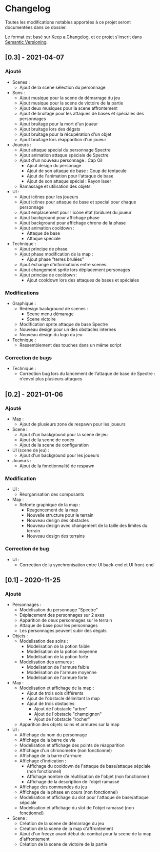 # Changelog
Toutes les modifications notables apportées à ce projet seront documentées dans ce dossier.

Le format est basé sur [Keep a Changelog](https://keepachangelog.com/en/1.0.0/),
et ce projet s'inscrit dans [Semantic Versioning](https://semver.org/spec/v2.0.0.html).

## [0.3] - 2021-04-07
### Ajouté
- Scenes :
  - Ajout de la scene sélection du personnage 
- Sons :
  - Ajout musique pour la scene de démarrage du jeu
  - Ajout musique pour la scene de victoire de la partie
  - Ajout deux musiques pour la scene affrontement
  - Ajout de bruitage pour les attaques de bases et spéciales des personnages
  - Ajout bruitage pour la mort d'un joueur
  - Ajout bruitage lors des dégats
  - Ajout bruitage pour la récupération d'un objet
  - Ajout bruitage lors réapparition d'un joueur
- Joueurs :
  - Ajout attaque special du personnage Spectre
  - Ajout animation attaque spéciale de Spectre
  - Ajout d'un nouveau personnage : Cap Oil
    - Ajout design du personage  
    - Ajout de son attaque de base : Coup de tentacule
    - Ajout de l'animation pour l'attaque de base
    - Ajout de son attaque spécial : Rayon laser
  - Ramassage et utilisation des objets
- UI :
  - Ajout icônes pour les joueurs
  - Ajout icônes pour attaque de base et special pour chaque personnage
  - Ajout emplacement pour l'icône état (brûlure) du joueur
  - Ajout background pour affichage phase
  - Ajout background pour affichage chrono de la phase
  - Ajout animation cooldown :
    - Attaque de base
    - Attaque spéciale
- Technique :
  - Ajout principe de phase
  - Ajout phase modification de la map :
    - Ajout phase "terres brulées"
  - Ajout échange d'informations entre scenes
  - Ajout changement sprite lors déplacement personages
  - Ajout principe de cooldown :
    - Ajout cooldown lors des attaques de bases et spéciales

### Modifications
- Graphique :
  - Redesign background de scenes :
    - Scene menu démarage
    - Scene victoire
  - Modification sprite attaque de base Spectre
  - Nouveau design pour un des obstacles internes
  - Nouveau design du logo du jeu
- Technique :
  - Rassemblement des touches dans un même script

### Correction de bugs
- Technique :
  - Correction bug lors du lancement de l'attaque de base de Spectre : n'envoi plus plusieurs attaques

## [0.2] - 2021-01-06
### Ajouté
- Map :
  - Ajout de plusieurs zone de respawn pour les joueurs
- Scene :
  - Ajout d'un background pour la scene de jeu
  - Ajout de la scene de codex
  - Ajout de la scene de configuration
- UI (scene de jeu) :
  - Ajout d'un background pour les joueurs
- Joueurs :
  - Ajout de la fonctionnalité de respawn

### Modification
- UI :
  - Réorganisation des composants
- Map :
  - Refonte graphique de la map :
    - Réagencement de la map
    - Nouvelle structure pour le terrain
    - Nouveau design des obstacles
    - Nouveau design avec changement de la taille des limites du terrain
    - Nouveau design des terrains

### Correction de bug
- UI :
  - Correction de la synchronisation entre UI back-end et UI front-end

## [0.1] - 2020-11-25
### Ajouté
- Personnages :
  - Modelisation du personnage "Spectre"
  - Déplacement des personnages sur 2 axes
  - Apparition de deux personnages sur le terrain
  - Attaque de base pour les personnages
  - Les personnages peuvent subir des dégats
- Objets :
  - Modelisation des soins :
    - Modelisation de la potion faible
    - Modelisation de la potion moyenne
    - Modelisation de la potion forte
  - Modelisation des armures :
    - Modelisation de l'armure faible
    - Modelisation de l'armure moyenne
    - Modelisation de l'armure forte
- Map :
  - Modelisation et affichage de la map :
    - Ajout de trois sols différents
    - Ajout de l'obstacle délimitant la map
    - Ajout de trois obstacles:
      - Ajout de l'obstacle "arbre"
      - Ajout de l'obstacle "champignon"
      - Ajout de l'obstacle "rocher"
  - Apparition des objets soins et armures sur la map
- UI :
  - Affichage du nom du personnage
  - Affichage de la barre de vie
  - Modelisation et affichage des points de réapparition
  - Affichage d'un chronometre (non fonctionnel)
  - Affichage de la barre d'armure
  - Affichage d'indication :
    - Affichage du cooldown de l'attaque de base/attaque sépciale (non fonctionnel)
    - Affichage nombre de réutilisation de l'objet (non fonctionnel)
    - Affichage de la description de l'objet ramassé
  - Affichage des commandes du jeu
  - Affichage de la phase en cours (non fonctionnel)
  - Modelisation et affichage du slot pour l'attaque de base/attaque sépciale
  - Modelisation et affichage du slot de l'objet ramassé (non fonctionnel)
- Scene :
  - Création de la scene de démarrage du jeu
  - Creation de la scene de la map d'affrontement
  - Ajout d'un freeze avant début du combat pour la scene de la map d'affrontement
  - Création de la scene de victoire de la partie
